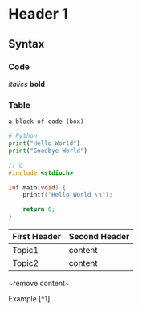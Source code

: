 # Header 1

## Syntax

### Code

*italics* **bold**

### Table


```
a block of code (box)
```

```python
# Python
print("Hello World")
print("Goodbye World")
```

```c
// C
#include <stdio.h>

int main(void) {
	printf("Hello World \n");

	return 0;
}
```

First Header | Second Header
------------ | -------------
Topic1 | content
Topic2 | content

~remove content~

Example [^1]
